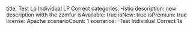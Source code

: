 title: Test Lp Individual LP Correct
categories:
  -Istio
description: new description witth the zzmfur
isAvailable: true
isNew: true
isPremium: true
license: Apache
scenarioCount: 1
scenarios:
  -Test Individual Correct 1a
